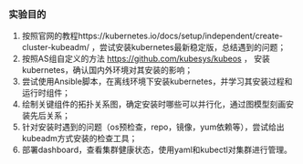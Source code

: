 ### 实验目的

1. 按照官网的教程https://kubernetes.io/docs/setup/independent/create-cluster-kubeadm/ ，尝试安装kubernetes最新稳定版，总结遇到的问题；
2. 按照AS组自定义的方法 https://github.com/kubesys/kubeos ， 安装kubernetes，确认国内外环境对其安装的影响；
3. 尝试使用Ansible脚本，在离线环境下安装kubernetes，并学习其安装过程和运行时组件；
4. 绘制关键组件的拓扑关系图，确定安装时哪些可以并行化，通过图模型刻画安装先后关系；
5. 针对安装时遇到的问题（os预检查，repo，镜像，yum依赖等），尝试给出kubeadm方式安装的检查工具；
6. 部署dashboard，查看集群健康状态，使用yaml和kubectl对集群进行管理。
